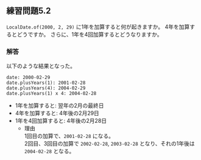## 練習問題5.2

`LocalDate.of(2000, 2, 29)` に1年を加算すると何が起きますか。
4年を加算するとどうですか。
さらに、1年を4回加算するとどうなりますか。

### 解答

以下のような結果となった。

```
date: 2000-02-29
date.plusYears(1): 2001-02-28
date.plusYears(4): 2004-02-29
date.plusYears(1) x 4: 2004-02-28
```
- 1年を加算すると: 翌年の2月の最終日
- 4年を加算すると: 4年後の2月29日
- 1年を4回加算すると: 4年後の2月28日
  - 理由  
1回目の加算で、`2001-02-28` になる。  
2回目、3回目の加算で `2002-02-28`, `2003-02-28` となり、それの1年後は `2004-02-28` となる。